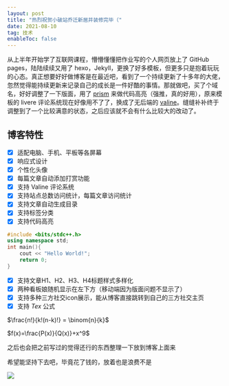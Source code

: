 ```yaml
---
layout: post
title: "热烈祝贺小破站乔迁新居并装修完毕（"
date: 2021-08-10 
tag: 技术
enableToc: false
--- 
```


从上半年开始学了互联网课程，懵懵懂懂把作业写的个人网页放上了 GitHub pages，陆陆续续又用了 hexo，Jekyll，更换了好多模板，但更多只是抱着玩玩的心态。真正想要好好做博客是在最近吧，看到了一个持续更新了十多年的大佬，忽然觉得能持续更新来记录自己的成长是一件好酷的事情。那就做吧，买了个域名，好好调整了一下版面，用了 [prism](https://prismjs.com/) 来做代码高亮（强推，真的好用），原来模板的 livere 评论系统现在好像用不了了，换成了无后端的 [valine](https://valine.js.org/)。缝缝补补终于调整到了一个比较满意的状态，之后应该就不会有什么比较大的改动了。

## 博客特性

- [x] 适配电脑、手机、平板等各屏幕
- [x] 响应式设计
- [x] 个性化头像
- [x] 每篇文章自动添加打赏功能
- [x] 支持 Valine 评论系统
- [x] 支持站点总数访问统计，每篇文章访问统计
- [x] 支持文章自动生成目录
- [x] 支持标签分类
- [x] 支持代码高亮
```C++
#include <bits/stdc++.h>
using namespace std;
int main(){
    cout << "Hello World!";
    return 0;
}
```
- [x] 支持文章H1、H2、H3、H4标题样式多样化
- [x] 两种看板娘随机显示在左下方（移动端因为版面问题不显示了）
- [x] 支持多种三方社交icon展示，能从博客直接跳转到自己的三方社交主页
- [x] 支持 $Tex$ 公式

$\frac{n!}{k!(n-k)!} = \binom{n}{k}$

$f(x)=\frac{P(x)}{Q(x)}+x^9$




之后也会把之前写过的觉得还行的东西整理一下放到博客上面来

希望能坚持下去吧，毕竟花了钱的，放着也是浪费不是

![](https://pic4.zhimg.com/80/v2-d2e2f41f1b53121f285bd0032f9748f7.png)
